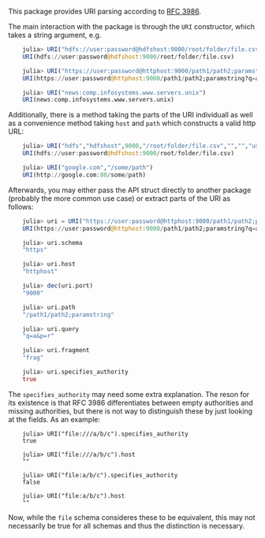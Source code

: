 This package provides URI parsing according to [RFC 3986](http://tools.ietf.org/html/rfc3986).

The main interaction with the package is through the `URI` constructor, which takes a string argument, e.g.

```julia
	julia> URI("hdfs://user:password@hdfshost:9000/root/folder/file.csv")
	URI(hdfs://user:password@hdfshost:9000/root/folder/file.csv)

	julia> URI("https://user:password@httphost:9000/path1/path2;paramstring?q=a&p=r#frag")
	URI(https://user:password@httphost:9000/path1/path2;paramstring?q=a&p=r#frag)

	julia> URI("news:comp.infosystems.www.servers.unix")
	URI(news:comp.infosystems.www.servers.unix)
```

Additionally, there is a method taking the parts of the URI individuall as well as a 
convenience method taking `host` and `path` which constructs a valid http URL:

```julia
	julia> URI("hdfs","hdfshost",9000,"/root/folder/file.csv","","","user:password")
	URI(hdfs://user:password@hdfshost:9000/root/folder/file.csv)

	julia> URI("google.com","/some/path")
	URI(http://google.com:80/some/path)
```
Afterwards, you may either pass the API struct directly to another package (probably the more common use case) or
extract parts of the URI as follows:

```julia
	julia> uri = URI("https://user:password@httphost:9000/path1/path2;paramstring?q=a&p=r#frag")
	URI(https://user:password@httphost:9000/path1/path2;paramstring?q=a&p=r#frag)

	julia> uri.schema
	"https"

	julia> uri.host
	"httphost"

	julia> dec(uri.port)
	"9000"

	julia> uri.path
	"/path1/path2;paramstring"

	julia> uri.query
	"q=a&p=r"

	julia> uri.fragment
	"frag"

	julia> uri.specifies_authority
	true
```

The `specifies_authority` may need some extra explanation. The reson for its existence is 
that RFC 3986 differentiates between empty authorities and missing authorities, but there 
is not way to distinguish these by just looking at the fields. As an example:

```
	julia> URI("file:///a/b/c").specifies_authority
	true

	julia> URI("file:///a/b/c").host
	""

	julia> URI("file:a/b/c").specifies_authority
	false

	julia> URI("file:a/b/c").host
	""
```

Now, while the `file` schema consideres these to be equivalent, this may not necessarily be 
true for all schemas and thus the distinction is necessary.